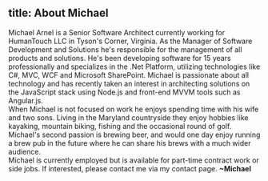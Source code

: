 title: About Michael
---

Michael Arnel is a Senior Software Architect currently working for HumanTouch LLC in Tyson's Corner, Virginia. As the Manager of Software Development and Solutions he's responsible for the management of all products and solutions. He's been developing software for 15 years professionally and specializes in the .Net Platform, utilizing technologies like C#, MVC, WCF and Microsoft SharePoint. Michael is passionate about all technology and has recently taken an interest in architecting solutions on the JavaScript stack using Node.js and front-end MVVM tools such as Angular.js.
<BR />
When Michael is not focused on work he enjoys spending time with his wife and two sons. Living in the Maryland countryside they enjoy hobbies like kayaking, mountain biking, fishing and the occasional round of golf. Michael's second passion is brewing beer, and would one day enjoy running a brew pub in the future where he can share his brews with a much wider audience.
<BR />
Michael is currently employed but is available for part-time contract work or side jobs. If interested, please contact me via my contact page. **~Michael**